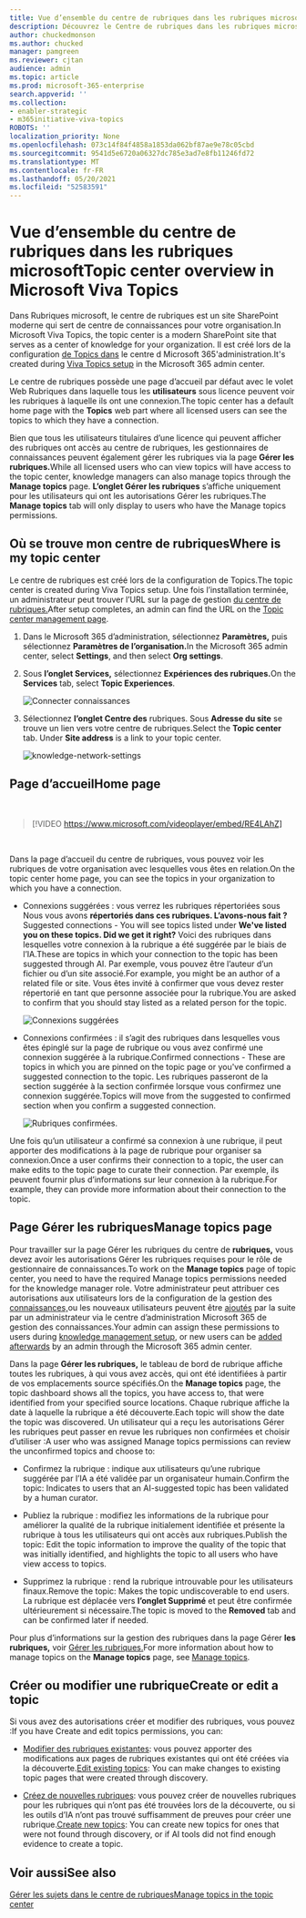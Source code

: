 ```yaml
---
title: Vue d’ensemble du centre de rubriques dans les rubriques microsoft
description: Découvrez le Centre de rubriques dans les rubriques microsoft.
author: chuckedmonson
ms.author: chucked
manager: pamgreen
ms.reviewer: cjtan
audience: admin
ms.topic: article
ms.prod: microsoft-365-enterprise
search.appverid: ''
ms.collection:
- enabler-strategic
- m365initiative-viva-topics
ROBOTS: ''
localization_priority: None
ms.openlocfilehash: 073c14f84f4858a1853da062bf87ae9e78c05cbd
ms.sourcegitcommit: 9541d5e6720a06327dc785e3ad7e8fb11246fd72
ms.translationtype: MT
ms.contentlocale: fr-FR
ms.lasthandoff: 05/20/2021
ms.locfileid: "52583591"
---
```

# <a name="topic-center-overview-in-microsoft-viva-topics"></a><span data-ttu-id="37cd4-103">Vue d’ensemble du centre de rubriques dans les rubriques microsoft</span><span class="sxs-lookup"><span data-stu-id="37cd4-103">Topic center overview in Microsoft Viva Topics</span></span>

<span data-ttu-id="37cd4-104">Dans Rubriques microsoft, le centre de rubriques est un site SharePoint moderne qui sert de centre de connaissances pour votre organisation.</span><span class="sxs-lookup"><span data-stu-id="37cd4-104">In Microsoft Viva Topics, the topic center is a modern SharePoint site that serves as a center of knowledge for your organization.</span></span> <span data-ttu-id="37cd4-105">Il est créé lors de la configuration [de Topics dans](set-up-topic-experiences.md) le centre d Microsoft 365'administration.</span><span class="sxs-lookup"><span data-stu-id="37cd4-105">It's created during [Viva Topics setup](set-up-topic-experiences.md) in the Microsoft 365 admin center.</span></span>

<span data-ttu-id="37cd4-106">Le centre de rubriques possède une page d’accueil par défaut avec le volet Web Rubriques dans laquelle tous les **utilisateurs** sous licence peuvent voir les rubriques à laquelle ils ont une connexion.</span><span class="sxs-lookup"><span data-stu-id="37cd4-106">The topic center has a default home page with the **Topics** web part where all licensed users can see the topics to which they have a connection.</span></span> 

<span data-ttu-id="37cd4-107">Bien que tous les utilisateurs titulaires d’une licence qui peuvent afficher des rubriques ont accès au centre de rubriques, les gestionnaires de connaissances peuvent également gérer les rubriques via la page **Gérer les rubriques.**</span><span class="sxs-lookup"><span data-stu-id="37cd4-107">While all licensed users who can view topics will have access to the topic center, knowledge managers can also manage topics through the **Manage topics** page.</span></span> <span data-ttu-id="37cd4-108">**L’onglet Gérer les rubriques** s’affiche uniquement pour les utilisateurs qui ont les autorisations Gérer les rubriques.</span><span class="sxs-lookup"><span data-stu-id="37cd4-108">The **Manage topics** tab will only display to users who have the Manage topics permissions.</span></span> 

## <a name="where-is-my-topic-center"></a><span data-ttu-id="37cd4-109">Où se trouve mon centre de rubriques</span><span class="sxs-lookup"><span data-stu-id="37cd4-109">Where is my topic center</span></span>

<span data-ttu-id="37cd4-110">Le centre de rubriques est créé lors de la configuration de Topics.</span><span class="sxs-lookup"><span data-stu-id="37cd4-110">The topic center is created during Viva Topics setup.</span></span> <span data-ttu-id="37cd4-111">Une fois l’installation terminée, un administrateur peut trouver l’URL sur la page de gestion [du centre de rubriques.](./topic-experiences-administration.md#to-access-topics-management-settings)</span><span class="sxs-lookup"><span data-stu-id="37cd4-111">After setup completes, an admin can find the URL on the [Topic center management page](./topic-experiences-administration.md#to-access-topics-management-settings).</span></span>


1. <span data-ttu-id="37cd4-112">Dans le Microsoft 365 d’administration, sélectionnez **Paramètres,** puis sélectionnez **Paramètres de l’organisation.**</span><span class="sxs-lookup"><span data-stu-id="37cd4-112">In the Microsoft 365 admin center, select **Settings**, and then select **Org settings**.</span></span>
2. <span data-ttu-id="37cd4-113">Sous **l’onglet Services,** sélectionnez **Expériences des rubriques.**</span><span class="sxs-lookup"><span data-stu-id="37cd4-113">On the **Services** tab, select **Topic Experiences**.</span></span>

    ![Connecter connaissances](../media/admin-org-knowledge-options-completed.png) 

3. <span data-ttu-id="37cd4-115">Sélectionnez **l’onglet Centre des** rubriques. Sous **Adresse du site** se trouve un lien vers votre centre de rubriques.</span><span class="sxs-lookup"><span data-stu-id="37cd4-115">Select the **Topic center** tab. Under **Site address** is a link to your topic center.</span></span>

    ![knowledge-network-settings](../media/knowledge-network-settings-topic-center.png) 



## <a name="home-page"></a><span data-ttu-id="37cd4-117">Page d’accueil</span><span class="sxs-lookup"><span data-stu-id="37cd4-117">Home page</span></span>

</br>

> [!VIDEO https://www.microsoft.com/videoplayer/embed/RE4LAhZ]  

</br>


<span data-ttu-id="37cd4-118">Dans la page d’accueil du centre de rubriques, vous pouvez voir les rubriques de votre organisation avec lesquelles vous êtes en relation.</span><span class="sxs-lookup"><span data-stu-id="37cd4-118">On the topic center home page, you can see the topics in your organization to which you have a connection.</span></span>

- <span data-ttu-id="37cd4-119">Connexions suggérées : vous verrez les rubriques répertoriées sous Nous vous avons **répertoriés dans ces rubriques. L’avons-nous fait ?**</span><span class="sxs-lookup"><span data-stu-id="37cd4-119">Suggested connections - You will see topics listed under **We've listed you on these topics. Did we get it right?**</span></span> <span data-ttu-id="37cd4-120">Voici des rubriques dans lesquelles votre connexion à la rubrique a été suggérée par le biais de l’IA.</span><span class="sxs-lookup"><span data-stu-id="37cd4-120">These are topics in which your connection to the topic has been suggested through AI.</span></span> <span data-ttu-id="37cd4-121">Par exemple, vous pouvez être l’auteur d’un fichier ou d’un site associé.</span><span class="sxs-lookup"><span data-stu-id="37cd4-121">For example, you might be an author of a related file or site.</span></span> <span data-ttu-id="37cd4-122">Vous êtes invité à confirmer que vous devez rester répertorié en tant que personne associée pour la rubrique.</span><span class="sxs-lookup"><span data-stu-id="37cd4-122">You are asked to confirm that you should stay listed as a related person for the topic.</span></span>

   ![Connexions suggérées](../media/knowledge-management/my-topics.png) 
 
- <span data-ttu-id="37cd4-124">Connexions confirmées : il s’agit des rubriques dans lesquelles vous êtes épinglé sur la page de rubrique ou vous avez confirmé une connexion suggérée à la rubrique.</span><span class="sxs-lookup"><span data-stu-id="37cd4-124">Confirmed connections - These are topics in which you are pinned on the topic page or you've confirmed a suggested connection to the topic.</span></span> <span data-ttu-id="37cd4-125">Les rubriques passeront de la section suggérée à la section confirmée lorsque vous confirmez une connexion suggérée.</span><span class="sxs-lookup"><span data-stu-id="37cd4-125">Topics will move from the suggested to confirmed section when you confirm a suggested connection.</span></span>
 
   ![Rubriques confirmées.](../media/knowledge-management/my-topics-confirmed.png) 

<span data-ttu-id="37cd4-127">Une fois qu’un utilisateur a confirmé sa connexion à une rubrique, il peut apporter des modifications à la page de rubrique pour organiser sa connexion.</span><span class="sxs-lookup"><span data-stu-id="37cd4-127">Once a user confirms their connection to a topic, the user can make edits to the topic page to curate their connection.</span></span> <span data-ttu-id="37cd4-128">Par exemple, ils peuvent fournir plus d’informations sur leur connexion à la rubrique.</span><span class="sxs-lookup"><span data-stu-id="37cd4-128">For example, they can provide more information about their connection to the topic.</span></span>


## <a name="manage-topics-page"></a><span data-ttu-id="37cd4-129">Page Gérer les rubriques</span><span class="sxs-lookup"><span data-stu-id="37cd4-129">Manage topics page</span></span>

<span data-ttu-id="37cd4-130">Pour travailler sur la page Gérer les rubriques du centre de **rubriques,** vous devez avoir les autorisations Gérer les rubriques requises pour le rôle de gestionnaire de connaissances.</span><span class="sxs-lookup"><span data-stu-id="37cd4-130">To work on the **Manage topics** page of topic center, you need to have the required Manage topics permissions needed for the knowledge manager role.</span></span> <span data-ttu-id="37cd4-131">Votre administrateur peut attribuer ces autorisations aux utilisateurs lors de la configuration de la gestion des [connaissances,](set-up-topic-experiences.md)ou les nouveaux utilisateurs peuvent être [ajoutés](topic-experiences-knowledge-rules.md) par la suite par un administrateur via le centre d’administration Microsoft 365 de gestion des connaissances.</span><span class="sxs-lookup"><span data-stu-id="37cd4-131">Your admin can assign these permissions to users during [knowledge management setup](set-up-topic-experiences.md), or new users can be [added afterwards](topic-experiences-knowledge-rules.md) by an admin through the Microsoft 365 admin center.</span></span>

<span data-ttu-id="37cd4-132">Dans la page **Gérer les rubriques,** le tableau de bord de rubrique affiche toutes les rubriques, à qui vous avez accès, qui ont été identifiées à partir de vos emplacements source spécifiés.</span><span class="sxs-lookup"><span data-stu-id="37cd4-132">On the **Manage topics** page, the topic dashboard shows all the topics, you have access to, that were identified from your specified source locations.</span></span> <span data-ttu-id="37cd4-133">Chaque rubrique affiche la date à laquelle la rubrique a été découverte.</span><span class="sxs-lookup"><span data-stu-id="37cd4-133">Each topic will show the date the topic was discovered.</span></span> <span data-ttu-id="37cd4-134">Un utilisateur qui a reçu les autorisations Gérer les rubriques peut passer en revue les rubriques non confirmées et choisir d’utiliser :</span><span class="sxs-lookup"><span data-stu-id="37cd4-134">A user who was assigned Manage topics permissions can review the unconfirmed topics and choose to:</span></span>

- <span data-ttu-id="37cd4-135">Confirmez la rubrique : indique aux utilisateurs qu’une rubrique suggérée par l’IA a été validée par un organisateur humain.</span><span class="sxs-lookup"><span data-stu-id="37cd4-135">Confirm the topic: Indicates to users that an AI-suggested topic has been validated by a human curator.</span></span>

- <span data-ttu-id="37cd4-136">Publiez la rubrique : modifiez les informations de la rubrique pour améliorer la qualité de la rubrique initialement identifiée et présente la rubrique à tous les utilisateurs qui ont accès aux rubriques.</span><span class="sxs-lookup"><span data-stu-id="37cd4-136">Publish the topic: Edit the topic information to improve the quality of the topic that was initially identified, and highlights the topic to all users who have view access to topics.</span></span>
 
- <span data-ttu-id="37cd4-137">Supprimez la rubrique : rend la rubrique introuvable pour les utilisateurs finaux.</span><span class="sxs-lookup"><span data-stu-id="37cd4-137">Remove the topic: Makes the topic undiscoverable to end users.</span></span> <span data-ttu-id="37cd4-138">La rubrique est déplacée vers **l’onglet Supprimé** et peut être confirmée ultérieurement si nécessaire.</span><span class="sxs-lookup"><span data-stu-id="37cd4-138">The topic is moved to the **Removed** tab and can be confirmed later if needed.</span></span> 

<span data-ttu-id="37cd4-139">Pour plus d’informations sur la gestion des rubriques dans la page Gérer **les rubriques,** voir [Gérer les rubriques.](manage-topics.md)</span><span class="sxs-lookup"><span data-stu-id="37cd4-139">For more information about how to manage topics on the **Manage topics** page, see [Manage topics](manage-topics.md).</span></span>

## <a name="create-or-edit-a-topic"></a><span data-ttu-id="37cd4-140">Créer ou modifier une rubrique</span><span class="sxs-lookup"><span data-stu-id="37cd4-140">Create or edit a topic</span></span>

<span data-ttu-id="37cd4-141">Si vous avez des autorisations créer et modifier des rubriques, vous pouvez :</span><span class="sxs-lookup"><span data-stu-id="37cd4-141">If you have Create and edit topics permissions, you can:</span></span>

- <span data-ttu-id="37cd4-142">[Modifier des rubriques existantes](edit-a-topic.md): vous pouvez apporter des modifications aux pages de rubriques existantes qui ont été créées via la découverte.</span><span class="sxs-lookup"><span data-stu-id="37cd4-142">[Edit existing topics](edit-a-topic.md): You can make changes to existing topic pages that were created through discovery.</span></span>

- <span data-ttu-id="37cd4-143">[Créez de nouvelles rubriques](create-a-topic.md): vous pouvez créer de nouvelles rubriques pour les rubriques qui n’ont pas été trouvées lors de la découverte, ou si les outils d’IA n’ont pas trouvé suffisamment de preuves pour créer une rubrique.</span><span class="sxs-lookup"><span data-stu-id="37cd4-143">[Create new topics](create-a-topic.md): You can create new topics for ones that were not found through discovery, or if AI tools did not find enough evidence to create a topic.</span></span>


## <a name="see-also"></a><span data-ttu-id="37cd4-144">Voir aussi</span><span class="sxs-lookup"><span data-stu-id="37cd4-144">See also</span></span>

[<span data-ttu-id="37cd4-145">Gérer les sujets dans le centre de rubriques</span><span class="sxs-lookup"><span data-stu-id="37cd4-145">Manage topics in the topic center</span></span>](manage-topics.md)


